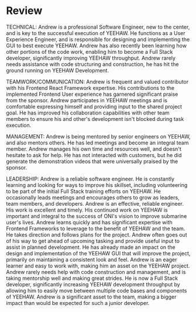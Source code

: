 # Review

TECHNICAL: Andrew is a professional Software Engineer, new to the center, and is key to the successful execution of YEEHAW. He functions as a User Experience Engineer, and is responsible for designing and implementing the GUI to best execute YEEHAW. Andrew has also recently been learning how other portions of the code work, enabling him to become a Full Stack developer, significantly improving YEEHAW throughput. Andrew rarely needs assistance with code structuring and construction, he has hit the ground running on YEEHAW Development.

TEAMWORK/COMMUNICATION: Andrew is frequent and valued contributor with his Frontend React Framework expertise. His contributions to the implemented Frontend User experience has garnered significant praise from the sponsor. Andrew participates in YEEHAW meetings and is comfortable expressing himself and providing input to the shared project goal. He has improved his collaboration capabilities with other team members to ensure his and other's development isn't blocked during task execution.

MANAGEMENT: Andrew is being mentored by senior engineers on YEEHAW, and also mentors others. He has led meetings and become an integral team member. Andrew manages his own time and resources well, and doesn't hesitate to ask for help. He has not interacted with customers, but he did generate the demonstration videos that were universally praised by the sponsor.

LEADERSHIP: Andrew is a reliable software engineer. He is constantly learning and looking for ways to improve his skillset, including volunteering to be part of the initial Full Stack training efforts on YEEHAW. He occasionally leads meetings and encourages others to grow as leaders, team members, and developers. Andrew is an effective, reliable engineer. His work is excellent and timely. His continued work on YEEHAW is important and integral to the success of ONI's vision to improve submarine user's lives. Andrew learns quickly and has significant expertise with Frontend Frameworks to leverage to the benefit of YEEHAW and the team. He takes direction and follows plans for the project. Andrew often goes out of his way to get ahead of upcoming tasking and provide useful input to assist in planned development. He has already made an impact on the design and implementation of the YEEHAW GUI that will improve the project, primarily on maintaining a consistent look and feel. Andrew is an eager learner and easy to work with, making him an asset on the YEEHAW project. Andrew rarely needs help with code construction and management, and is taking mentorship well and making great strides. He is now a Full Stack developer, significantly increasing YEEHAW development throughput by allowing him to easily move between multiple code bases and components of YEEHAW. Andrew is a significant asset to the team, making a bigger impact than would be expected for such a junior developer.

